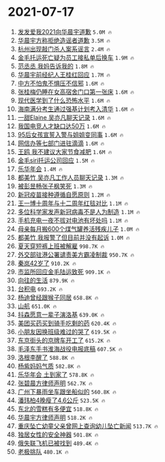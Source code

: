 # 2021-07-17

1. [发发爱我2021向华晨宇道歉](https://s.weibo.com/weibo?q=%23%E5%8F%91%E5%8F%91%E7%88%B1%E6%88%912021%E5%90%91%E5%8D%8E%E6%99%A8%E5%AE%87%E9%81%93%E6%AD%89%23&Refer=top) `5.0M 🔥`
1. [华晨宇方称拒绝造谣者道歉](https://s.weibo.com/weibo?q=%23%E5%8D%8E%E6%99%A8%E5%AE%87%E6%96%B9%E7%A7%B0%E6%8B%92%E7%BB%9D%E9%80%A0%E8%B0%A3%E8%80%85%E9%81%93%E6%AD%89%23&Refer=top) `3.5M 🔥`
1. [杭州出现敲门杀人案系谣言](https://s.weibo.com/weibo?q=%23%E6%9D%AD%E5%B7%9E%E5%87%BA%E7%8E%B0%E6%95%B2%E9%97%A8%E6%9D%80%E4%BA%BA%E6%A1%88%E7%B3%BB%E8%B0%A3%E8%A8%80%23&Refer=top) `2.4M 🔥`
1. [金毛托运死亡疑为员工接私单后换车](https://s.weibo.com/weibo?q=%23%E9%87%91%E6%AF%9B%E6%89%98%E8%BF%90%E6%AD%BB%E4%BA%A1%E7%96%91%E4%B8%BA%E5%91%98%E5%B7%A5%E6%8E%A5%E7%A7%81%E5%8D%95%E5%90%8E%E6%8D%A2%E8%BD%A6%23&Refer=top) `1.9M 🔥`
1. [范丞丞 我妈告诉我的](https://s.weibo.com/weibo?q=%E8%8C%83%E4%B8%9E%E4%B8%9E%20%E6%88%91%E5%A6%88%E5%91%8A%E8%AF%89%E6%88%91%E7%9A%84&Refer=top) `1.8M 🔥`
1. [华晨宇前经纪人王桂红回应](https://s.weibo.com/weibo?q=%23%E5%8D%8E%E6%99%A8%E5%AE%87%E5%89%8D%E7%BB%8F%E7%BA%AA%E4%BA%BA%E7%8E%8B%E6%A1%82%E7%BA%A2%E5%9B%9E%E5%BA%94%23&Refer=top) `1.7M 🔥`
1. [中方不怕鬼不惧压不信邪](https://s.weibo.com/weibo?q=%23%E4%B8%AD%E6%96%B9%E4%B8%8D%E6%80%95%E9%AC%BC%E4%B8%8D%E6%83%A7%E5%8E%8B%E4%B8%8D%E4%BF%A1%E9%82%AA%23&Refer=top) `1.6M 🔥`
1. [张桂梅仍睡在女高宿舍门口第一张床](https://s.weibo.com/weibo?q=%23%E5%BC%A0%E6%A1%82%E6%A2%85%E4%BB%8D%E7%9D%A1%E5%9C%A8%E5%A5%B3%E9%AB%98%E5%AE%BF%E8%88%8D%E9%97%A8%E5%8F%A3%E7%AC%AC%E4%B8%80%E5%BC%A0%E5%BA%8A%23&Refer=top) `1.6M 🔥`
1. [现代医学到了什么恐怖水平](https://s.weibo.com/weibo?q=%23%E7%8E%B0%E4%BB%A3%E5%8C%BB%E5%AD%A6%E5%88%B0%E4%BA%86%E4%BB%80%E4%B9%88%E6%81%90%E6%80%96%E6%B0%B4%E5%B9%B3%23&Refer=top) `1.6M 🔥`
1. [海南满分考生通过强基计划考入清华](https://s.weibo.com/weibo?q=%23%E6%B5%B7%E5%8D%97%E6%BB%A1%E5%88%86%E8%80%83%E7%94%9F%E9%80%9A%E8%BF%87%E5%BC%BA%E5%9F%BA%E8%AE%A1%E5%88%92%E8%80%83%E5%85%A5%E6%B8%85%E5%8D%8E%23&Refer=top) `1.6M 🔥`
1. [一甜Elaine 吴亦凡聊天记录](https://s.weibo.com/weibo?q=%E4%B8%80%E7%94%9CElaine%20%E5%90%B4%E4%BA%A6%E5%87%A1%E8%81%8A%E5%A4%A9%E8%AE%B0%E5%BD%95&Refer=top) `1.6M 🔥`
1. [我国电竞人才缺口达50万](https://s.weibo.com/weibo?q=%23%E6%88%91%E5%9B%BD%E7%94%B5%E7%AB%9E%E4%BA%BA%E6%89%8D%E7%BC%BA%E5%8F%A3%E8%BE%BE50%E4%B8%87%23&Refer=top) `1.6M 🔥`
1. [95后女孩宣誓入警与姐姐变同事](https://s.weibo.com/weibo?q=%2395%E5%90%8E%E5%A5%B3%E5%AD%A9%E5%AE%A3%E8%AA%93%E5%85%A5%E8%AD%A6%E4%B8%8E%E5%A7%90%E5%A7%90%E5%8F%98%E5%90%8C%E4%BA%8B%23&Refer=top) `1.6M 🔥`
1. [网信办等七部门进驻滴滴](https://s.weibo.com/weibo?q=%23%E7%BD%91%E4%BF%A1%E5%8A%9E%E7%AD%89%E4%B8%83%E9%83%A8%E9%97%A8%E8%BF%9B%E9%A9%BB%E6%BB%B4%E6%BB%B4%23&Refer=top) `1.6M 🔥`
1. [王鸥 我不建议大家节食减肥](https://s.weibo.com/weibo?q=%E7%8E%8B%E9%B8%A5%20%E6%88%91%E4%B8%8D%E5%BB%BA%E8%AE%AE%E5%A4%A7%E5%AE%B6%E8%8A%82%E9%A3%9F%E5%87%8F%E8%82%A5&Refer=top) `1.6M 🔥`
1. [金毛siri托运公司回应](https://s.weibo.com/weibo?q=%23%E9%87%91%E6%AF%9Bsiri%E6%89%98%E8%BF%90%E5%85%AC%E5%8F%B8%E5%9B%9E%E5%BA%94%23&Refer=top) `1.5M 🔥`
1. [乐华年会](https://s.weibo.com/weibo?q=%23%E4%B9%90%E5%8D%8E%E5%B9%B4%E4%BC%9A%23&Refer=top) `1.4M 🔥`
1. [都美竹 吴亦凡工作人员聊天记录](https://s.weibo.com/weibo?q=%E9%83%BD%E7%BE%8E%E7%AB%B9%20%E5%90%B4%E4%BA%A6%E5%87%A1%E5%B7%A5%E4%BD%9C%E4%BA%BA%E5%91%98%E8%81%8A%E5%A4%A9%E8%AE%B0%E5%BD%95&Refer=top) `1.3M 🔥`
1. [被彭昱畅张子枫笑死](https://s.weibo.com/weibo?q=%23%E8%A2%AB%E5%BD%AD%E6%98%B1%E7%95%85%E5%BC%A0%E5%AD%90%E6%9E%AB%E7%AC%91%E6%AD%BB%23&Refer=top) `1.3M 🔥`
1. [新冠疫苗接种遵循自愿原则](https://s.weibo.com/weibo?q=%23%E6%96%B0%E5%86%A0%E7%96%AB%E8%8B%97%E6%8E%A5%E7%A7%8D%E9%81%B5%E5%BE%AA%E8%87%AA%E6%84%BF%E5%8E%9F%E5%88%99%23&Refer=top) `1.2M 🔥`
1. [王一博十周年与十二周年红毯对比](https://s.weibo.com/weibo?q=%23%E7%8E%8B%E4%B8%80%E5%8D%9A%E5%8D%81%E5%91%A8%E5%B9%B4%E4%B8%8E%E5%8D%81%E4%BA%8C%E5%91%A8%E5%B9%B4%E7%BA%A2%E6%AF%AF%E5%AF%B9%E6%AF%94%23&Refer=top) `1.1M 🔥`
1. [多位科学家发声新冠病毒不是人为制造](https://s.weibo.com/weibo?q=%23%E5%A4%9A%E4%BD%8D%E7%A7%91%E5%AD%A6%E5%AE%B6%E5%8F%91%E5%A3%B0%E6%96%B0%E5%86%A0%E7%97%85%E6%AF%92%E4%B8%8D%E6%98%AF%E4%BA%BA%E4%B8%BA%E5%88%B6%E9%80%A0%23&Refer=top) `1.1M 🔥`
1. [手机充电一夜不拔对电池有坏处吗](https://s.weibo.com/weibo?q=%23%E6%89%8B%E6%9C%BA%E5%85%85%E7%94%B5%E4%B8%80%E5%A4%9C%E4%B8%8D%E6%8B%94%E5%AF%B9%E7%94%B5%E6%B1%A0%E6%9C%89%E5%9D%8F%E5%A4%84%E5%90%97%23&Refer=top) `1.1M 🔥`
1. [母亲每月搬600个煤气罐养活残疾儿子](https://s.weibo.com/weibo?q=%23%E6%AF%8D%E4%BA%B2%E6%AF%8F%E6%9C%88%E6%90%AC600%E4%B8%AA%E7%85%A4%E6%B0%94%E7%BD%90%E5%85%BB%E6%B4%BB%E6%AE%8B%E7%96%BE%E5%84%BF%E5%AD%90%23&Refer=top) `1.0M 🔥`
1. [都美竹 我报警了但目前并没有起诉](https://s.weibo.com/weibo?q=%E9%83%BD%E7%BE%8E%E7%AB%B9%20%E6%88%91%E6%8A%A5%E8%AD%A6%E4%BA%86%E4%BD%86%E7%9B%AE%E5%89%8D%E5%B9%B6%E6%B2%A1%E6%9C%89%E8%B5%B7%E8%AF%89&Refer=top) `1.0M 🔥`
1. [夏天穿短裤上班被解雇](https://s.weibo.com/weibo?q=%23%E5%A4%8F%E5%A4%A9%E7%A9%BF%E7%9F%AD%E8%A3%A4%E4%B8%8A%E7%8F%AD%E8%A2%AB%E8%A7%A3%E9%9B%87%23&Refer=top) `998.7K 🔥`
1. [外交部驻港公署谴责美方霸凌制裁](https://s.weibo.com/weibo?q=%23%E5%A4%96%E4%BA%A4%E9%83%A8%E9%A9%BB%E6%B8%AF%E5%85%AC%E7%BD%B2%E8%B0%B4%E8%B4%A3%E7%BE%8E%E6%96%B9%E9%9C%B8%E5%87%8C%E5%88%B6%E8%A3%81%23&Refer=top) `950.7K 🔥`
1. [秦岚42岁了](https://s.weibo.com/weibo?q=%23%E7%A7%A6%E5%B2%9A42%E5%B2%81%E4%BA%86%23&Refer=top) `910.2K 🔥`
1. [市监所回应金毛陆运致死](https://s.weibo.com/weibo?q=%23%E5%B8%82%E7%9B%91%E6%89%80%E5%9B%9E%E5%BA%94%E9%87%91%E6%AF%9B%E9%99%86%E8%BF%90%E8%87%B4%E6%AD%BB%23&Refer=top) `909.1K 🔥`
1. [向往的生活](https://s.weibo.com/weibo?q=%E5%90%91%E5%BE%80%E7%9A%84%E7%94%9F%E6%B4%BB&Refer=top) `879.9K 🔥`
1. [台积电](https://s.weibo.com/weibo?q=%E5%8F%B0%E7%A7%AF%E7%94%B5&Refer=top) `693.2K 🔥`
1. [杨迪曾经跟猴子同居](https://s.weibo.com/weibo?q=%23%E6%9D%A8%E8%BF%AA%E6%9B%BE%E7%BB%8F%E8%B7%9F%E7%8C%B4%E5%AD%90%E5%90%8C%E5%B1%85%23&Refer=top) `658.8K 🔥`
1. [山航](https://s.weibo.com/weibo?q=%E5%B1%B1%E8%88%AA&Refer=top) `651.0K 🔥`
1. [抖森愿意一辈子演洛基](https://s.weibo.com/weibo?q=%23%E6%8A%96%E6%A3%AE%E6%84%BF%E6%84%8F%E4%B8%80%E8%BE%88%E5%AD%90%E6%BC%94%E6%B4%9B%E5%9F%BA%23&Refer=top) `639.0K 🔥`
1. [美团买药买到骑手吃剩的药](https://s.weibo.com/weibo?q=%23%E7%BE%8E%E5%9B%A2%E4%B9%B0%E8%8D%AF%E4%B9%B0%E5%88%B0%E9%AA%91%E6%89%8B%E5%90%83%E5%89%A9%E7%9A%84%E8%8D%AF%23&Refer=top) `620.4K 🔥`
1. [小朋友因换班级难过的哭了](https://s.weibo.com/weibo?q=%23%E5%B0%8F%E6%9C%8B%E5%8F%8B%E5%9B%A0%E6%8D%A2%E7%8F%AD%E7%BA%A7%E9%9A%BE%E8%BF%87%E7%9A%84%E5%93%AD%E4%BA%86%23&Refer=top) `619.5K 🔥`
1. [东京街头的京牌车开工了](https://s.weibo.com/weibo?q=%23%E4%B8%9C%E4%BA%AC%E8%A1%97%E5%A4%B4%E7%9A%84%E4%BA%AC%E7%89%8C%E8%BD%A6%E5%BC%80%E5%B7%A5%E4%BA%86%23&Refer=top) `615.2K 🔥`
1. [毛泽东手书淮海战役电报底稿](https://s.weibo.com/weibo?q=%23%E6%AF%9B%E6%B3%BD%E4%B8%9C%E6%89%8B%E4%B9%A6%E6%B7%AE%E6%B5%B7%E6%88%98%E5%BD%B9%E7%94%B5%E6%8A%A5%E5%BA%95%E7%A8%BF%23&Refer=top) `607.5K 🔥`
1. [洛根李醒了](https://s.weibo.com/weibo?q=%23%E6%B4%9B%E6%A0%B9%E6%9D%8E%E9%86%92%E4%BA%86%23&Refer=top) `588.8K 🔥`
1. [杨紫妈妈气质](https://s.weibo.com/weibo?q=%23%E6%9D%A8%E7%B4%AB%E5%A6%88%E5%A6%88%E6%B0%94%E8%B4%A8%23&Refer=top) `582.8K 🔥`
1. [乐华年会 土到家了](https://s.weibo.com/weibo?q=%E4%B9%90%E5%8D%8E%E5%B9%B4%E4%BC%9A%20%E5%9C%9F%E5%88%B0%E5%AE%B6%E4%BA%86&Refer=top) `578.8K 🔥`
1. [张碧晨方律师声明](https://s.weibo.com/weibo?q=%23%E5%BC%A0%E7%A2%A7%E6%99%A8%E6%96%B9%E5%BE%8B%E5%B8%88%E5%A3%B0%E6%98%8E%23&Refer=top) `562.7K 🔥`
1. [广州下暴雨坐车跟坐船似的](https://s.weibo.com/weibo?q=%23%E5%B9%BF%E5%B7%9E%E4%B8%8B%E6%9A%B4%E9%9B%A8%E5%9D%90%E8%BD%A6%E8%B7%9F%E5%9D%90%E8%88%B9%E4%BC%BC%E7%9A%84%23&Refer=top) `560.8K 🔥`
1. [潘玮柏4晚瘦了4.6公斤](https://s.weibo.com/weibo?q=%23%E6%BD%98%E7%8E%AE%E6%9F%8F4%E6%99%9A%E7%98%A6%E4%BA%864.6%E5%85%AC%E6%96%A4%23&Refer=top) `523.5K 🔥`
1. [东北的雪糕有多便宜](https://s.weibo.com/weibo?q=%23%E4%B8%9C%E5%8C%97%E7%9A%84%E9%9B%AA%E7%B3%95%E6%9C%89%E5%A4%9A%E4%BE%BF%E5%AE%9C%23&Refer=top) `518.8K 🔥`
1. [华晨宇方律师声明](https://s.weibo.com/weibo?q=%23%E5%8D%8E%E6%99%A8%E5%AE%87%E6%96%B9%E5%BE%8B%E5%B8%88%E5%A3%B0%E6%98%8E%23&Refer=top) `518.2K 🔥`
1. [重庆坠亡幼童父亲曾网上查询幼儿坠亡新闻](https://s.weibo.com/weibo?q=%23%E9%87%8D%E5%BA%86%E5%9D%A0%E4%BA%A1%E5%B9%BC%E7%AB%A5%E7%88%B6%E4%BA%B2%E6%9B%BE%E7%BD%91%E4%B8%8A%E6%9F%A5%E8%AF%A2%E5%B9%BC%E5%84%BF%E5%9D%A0%E4%BA%A1%E6%96%B0%E9%97%BB%23&Refer=top) `513.7K 🔥`
1. [独居女性的安全神器](https://s.weibo.com/weibo?q=%23%E7%8B%AC%E5%B1%85%E5%A5%B3%E6%80%A7%E7%9A%84%E5%AE%89%E5%85%A8%E7%A5%9E%E5%99%A8%23&Refer=top) `501.8K 🔥`
1. [俄失联飞机已被找到](https://s.weibo.com/weibo?q=%23%E4%BF%84%E5%A4%B1%E8%81%94%E9%A3%9E%E6%9C%BA%E5%B7%B2%E8%A2%AB%E6%89%BE%E5%88%B0%23&Refer=top) `489.4K 🔥`
1. [老极挑队](https://s.weibo.com/weibo?q=%23%E8%80%81%E6%9E%81%E6%8C%91%E9%98%9F%23&Refer=top) `480.1K 🔥`
